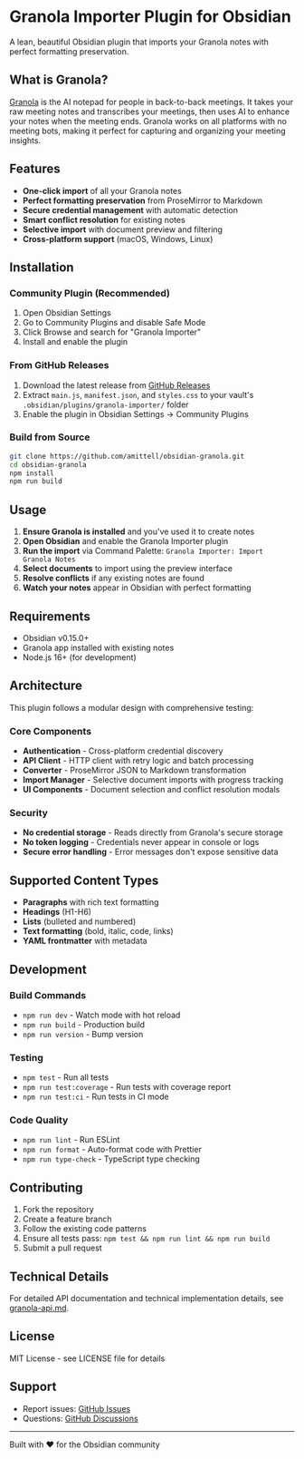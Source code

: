 # Granola Importer Plugin for Obsidian

A lean, beautiful Obsidian plugin that imports your Granola notes with perfect formatting preservation.

## What is Granola?

[Granola](https://www.granola.ai) is the AI notepad for people in back-to-back meetings. It takes your raw meeting notes and transcribes your meetings, then uses AI to enhance your notes when the meeting ends. Granola works on all platforms with no meeting bots, making it perfect for capturing and organizing your meeting insights.

## Features

- **One-click import** of all your Granola notes
- **Perfect formatting preservation** from ProseMirror to Markdown
- **Secure credential management** with automatic detection
- **Smart conflict resolution** for existing notes
- **Selective import** with document preview and filtering
- **Cross-platform support** (macOS, Windows, Linux)

## Installation

### Community Plugin (Recommended)

1. Open Obsidian Settings
2. Go to Community Plugins and disable Safe Mode
3. Click Browse and search for "Granola Importer"
4. Install and enable the plugin

### From GitHub Releases

1. Download the latest release from [GitHub Releases](https://github.com/amittell/obsidian-granola/releases)
2. Extract `main.js`, `manifest.json`, and `styles.css` to your vault's `.obsidian/plugins/granola-importer/` folder
3. Enable the plugin in Obsidian Settings → Community Plugins

### Build from Source

```bash
git clone https://github.com/amittell/obsidian-granola.git
cd obsidian-granola
npm install
npm run build
```

## Usage

1. **Ensure Granola is installed** and you've used it to create notes
2. **Open Obsidian** and enable the Granola Importer plugin
3. **Run the import** via Command Palette: `Granola Importer: Import Granola Notes`
4. **Select documents** to import using the preview interface
5. **Resolve conflicts** if any existing notes are found
6. **Watch your notes** appear in Obsidian with perfect formatting

## Requirements

- Obsidian v0.15.0+
- Granola app installed with existing notes
- Node.js 16+ (for development)

## Architecture

This plugin follows a modular design with comprehensive testing:

### Core Components

- **Authentication** - Cross-platform credential discovery
- **API Client** - HTTP client with retry logic and batch processing
- **Converter** - ProseMirror JSON to Markdown transformation
- **Import Manager** - Selective document imports with progress tracking
- **UI Components** - Document selection and conflict resolution modals

### Security

- **No credential storage** - Reads directly from Granola's secure storage
- **No token logging** - Credentials never appear in console or logs
- **Secure error handling** - Error messages don't expose sensitive data

## Supported Content Types

- **Paragraphs** with rich text formatting
- **Headings** (H1-H6)
- **Lists** (bulleted and numbered)
- **Text formatting** (bold, italic, code, links)
- **YAML frontmatter** with metadata

## Development

### Build Commands

- `npm run dev` - Watch mode with hot reload
- `npm run build` - Production build
- `npm run version` - Bump version

### Testing

- `npm test` - Run all tests
- `npm run test:coverage` - Run tests with coverage report
- `npm run test:ci` - Run tests in CI mode

### Code Quality

- `npm run lint` - Run ESLint
- `npm run format` - Auto-format code with Prettier
- `npm run type-check` - TypeScript type checking

## Contributing

1. Fork the repository
2. Create a feature branch
3. Follow the existing code patterns
4. Ensure all tests pass: `npm test && npm run lint && npm run build`
5. Submit a pull request

## Technical Details

For detailed API documentation and technical implementation details, see [granola-api.md](granola-api.md).

## License

MIT License - see LICENSE file for details

## Support

- Report issues: [GitHub Issues](https://github.com/amittell/obsidian-granola/issues)
- Questions: [GitHub Discussions](https://github.com/amittell/obsidian-granola/discussions)

---

Built with ❤️ for the Obsidian community
